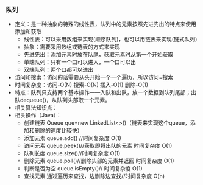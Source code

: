 ### 队列

- 定义：是一种抽象的特殊的线性表，队列中的元素按照先进先出的特点来使用添加和获取
  - 线性表：可以采用数组来实现(顺序队列)，也可以用链表来实现(链式队列)
  - 抽象：需要采用数组或链表的方式来实现
  - 先进先出：添加元素时放在队尾，获取元素时从第一个开始获取
  - 单端队列：只有一个口可以进入，一个口可以出
  - 双端队列：两个口都可以进出
- 访问和搜索：访问的话需要从头开始一个一个遍历，所以访问=搜索
- 时间复杂度：访问-O(N) 搜索-O(N) 插入-O(1)  删除-O(1) 
- 特点：队列只支持两个基本操作——入队和出队，放一个数据到队列尾部；出队dequeue()，从队列头部取一个元素。
- 相关算法知识点：
- 相关操作（Java）：
  - 创建链表 Queue<T> que=new LinkedList<>()（链表来实现这个queue，添加和删除的速度比较快）
  - 添加元素 queue.add() //时间复杂度 O(1)
  - 访问元素 queue.peek()//获取即将出队的元素 时间复杂度 O(1)
  - 队列长度 queue.size()//时间复杂度 O(1)
  - 删除元素 queue.poll()//删除头部的元素并返回 时间复杂度 O(1)
  - 判断是否为空 queue.isEmpty()// 时间复杂度 O(1)
  - 查找元素 通过遍历来查找，边删除边查找//时间复杂度 O(n)